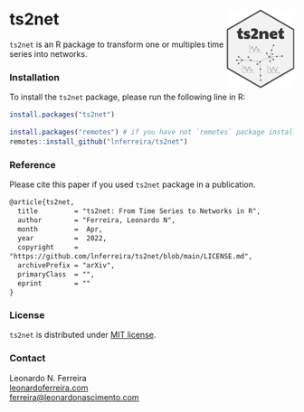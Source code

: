 # ts2net <img src="man/figures/logo.png" align="right" height="139" />

```ts2net``` is an R package to transform one or multiples time series into networks.

### Installation

To install the ```ts2net``` package, please run the following line in R:

``` r
install.packages("ts2net")
```

``` r
install.packages("remotes") # if you have not `remotes` package installed
remotes::install_github("lnferreira/ts2net")
```

### Reference

Please cite this paper if you used ```ts2net``` package in a publication.

```
@article{ts2net,
  title         = "ts2net: From Time Series to Networks in R",
  author        = "Ferreira, Leonardo N",
  month         =  Apr,
  year          =  2022,
  copyright     = "https://github.com/lnferreira/ts2net/blob/main/LICENSE.md",
  archivePrefix = "arXiv",
  primaryClass  = "",
  eprint        = ""
}
```

### License

```ts2net``` is distributed under [MIT license](LICENSE.md).

### Contact

Leonardo N. Ferreira  
[leonardoferreira.com](https://www.leonardoferreira.com/)  
ferreira@leonardonascimento.com
